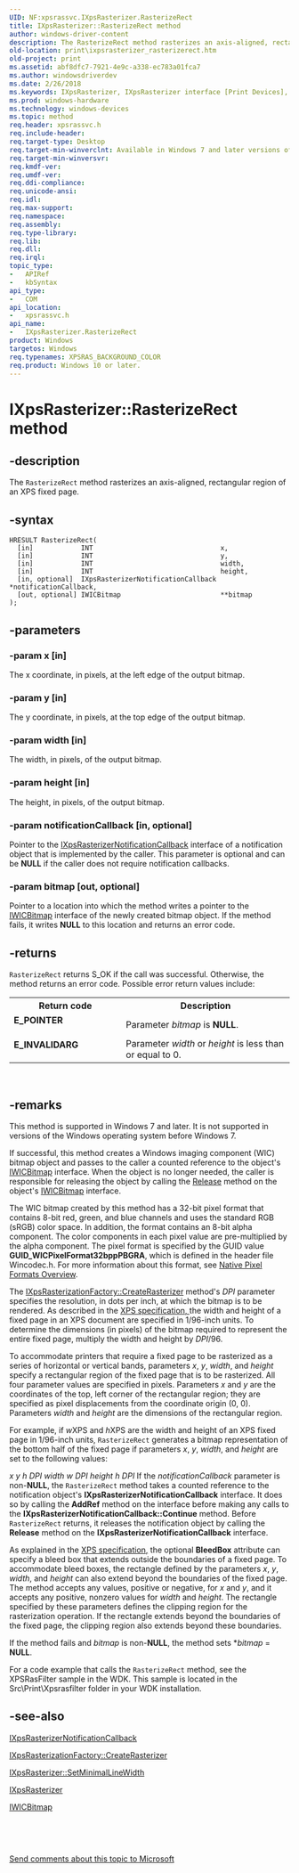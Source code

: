 ```yaml
---
UID: NF:xpsrassvc.IXpsRasterizer.RasterizeRect
title: IXpsRasterizer::RasterizeRect method
author: windows-driver-content
description: The RasterizeRect method rasterizes an axis-aligned, rectangular region of an XPS fixed page.
old-location: print\ixpsrasterizer_rasterizerect.htm
old-project: print
ms.assetid: abf8dfc7-7921-4e9c-a338-ec783a01fca7
ms.author: windowsdriverdev
ms.date: 2/26/2018
ms.keywords: IXpsRasterizer, IXpsRasterizer interface [Print Devices], RasterizeRect method, IXpsRasterizer::RasterizeRect, RasterizeRect method [Print Devices], RasterizeRect method [Print Devices], IXpsRasterizer interface, RasterizeRect,IXpsRasterizer.RasterizeRect, print.ixpsrasterizer_rasterizerect, print_xpsrast_de9e1518-8388-4cc4-9787-8774996221bf.xml, xpsrassvc/IXpsRasterizer::RasterizeRect
ms.prod: windows-hardware
ms.technology: windows-devices
ms.topic: method
req.header: xpsrassvc.h
req.include-header: 
req.target-type: Desktop
req.target-min-winverclnt: Available in Windows 7 and later versions of the Windows operating system.
req.target-min-winversvr: 
req.kmdf-ver: 
req.umdf-ver: 
req.ddi-compliance: 
req.unicode-ansi: 
req.idl: 
req.max-support: 
req.namespace: 
req.assembly: 
req.type-library: 
req.lib: 
req.dll: 
req.irql: 
topic_type:
-	APIRef
-	kbSyntax
api_type:
-	COM
api_location:
-	xpsrassvc.h
api_name:
-	IXpsRasterizer.RasterizeRect
product: Windows
targetos: Windows
req.typenames: XPSRAS_BACKGROUND_COLOR
req.product: Windows 10 or later.
---
```


# IXpsRasterizer::RasterizeRect method


## -description


The <code>RasterizeRect</code> method rasterizes an axis-aligned, rectangular region of an XPS fixed page.


## -syntax


````
HRESULT RasterizeRect(
  [in]            INT                                x,
  [in]            INT                                y,
  [in]            INT                                width,
  [in]            INT                                height,
  [in, optional]  IXpsRasterizerNotificationCallback *notificationCallback,
  [out, optional] IWICBitmap                         **bitmap
);
````


## -parameters




### -param x [in]

The x coordinate, in pixels, at the left edge of the output bitmap.


### -param y [in]

The y coordinate, in pixels, at the top edge of the output bitmap.


### -param width [in]

The width, in pixels, of the output bitmap.


### -param height [in]

The height, in pixels, of the output bitmap.


### -param notificationCallback [in, optional]

Pointer to the <a href="..\xpsrassvc\nn-xpsrassvc-ixpsrasterizernotificationcallback.md">IXpsRasterizerNotificationCallback</a> interface of a notification object that is implemented by the caller. This parameter is optional and can be <b>NULL</b> if the caller does not require notification callbacks.


### -param bitmap [out, optional]

Pointer to a location into which the method writes a pointer to the <a href="http://msdn.microsoft.com/en-us/library/windows/desktop/ee719675.aspx">IWICBitmap</a> interface of the newly created bitmap object. If the method fails, it writes <b>NULL</b> to this location and returns an error code.


## -returns



<code>RasterizeRect</code> returns S_OK if the call was successful. Otherwise, the method returns an error code. Possible error return values include:

<table>
<tr>
<th>Return code</th>
<th>Description</th>
</tr>
<tr>
<td width="40%">
<dl>
<dt><b>E_POINTER</b></dt>
</dl>
</td>
<td width="60%">
Parameter <i>bitmap</i> is <b>NULL</b>.

</td>
</tr>
<tr>
<td width="40%">
<dl>
<dt><b>E_INVALIDARG</b></dt>
</dl>
</td>
<td width="60%">
Parameter <i>width</i> or <i>height</i> is less than or equal to 0.

</td>
</tr>
</table>
 




## -remarks



This method is supported in Windows 7 and later. It is not supported in versions of the Windows operating system before Windows 7.

If successful, this method creates a Windows imaging component (WIC) bitmap object and passes to the caller a counted reference to the object's <a href="http://msdn.microsoft.com/en-us/library/windows/desktop/ee719675.aspx">IWICBitmap</a> interface. When the object is no longer needed, the caller is responsible for releasing the object by calling the <a href="http://go.microsoft.com/fwlink/p/?linkid=98433">Release</a> method on the object's <a href="http://msdn.microsoft.com/en-us/library/windows/desktop/ee719675.aspx">IWICBitmap</a> interface.

The WIC bitmap created by this method has a 32-bit pixel format that contains 8-bit red, green, and blue channels and uses the standard RGB (sRGB) color space. In addition, the format contains an 8-bit alpha component. The color components in each pixel value are pre-multiplied by the alpha component. The pixel format is specified by the GUID value <b>GUID_WICPixelFormat32bppPBGRA</b>, which is defined in the header file Wincodec.h. For more information about this format, see <a href="http://go.microsoft.com/fwlink/p/?linkid=133874">Native Pixel Formats Overview</a>.

The <a href="https://msdn.microsoft.com/library/windows/hardware/ff556350">IXpsRasterizationFactory::CreateRasterizer</a> method's <i>DPI</i> parameter specifies the resolution, in dots per inch, at which the bitmap is to be rendered. As described in the <a href="https://msdn.microsoft.com/library/windows/hardware/gg463431">XPS specification</a><u>, </u>the width and height of a fixed page in an XPS document are specified in 1/96-inch units. To determine the dimensions (in pixels) of the bitmap required to represent the entire fixed page, multiply the width and height by <i>DPI</i>/96.

To accommodate printers that require a fixed page to be rasterized as a series of horizontal or vertical bands, parameters <i>x</i>, <i>y</i>, <i>width</i>, and <i>height</i> specify a rectangular region of the fixed page that is to be rasterized. All four parameter values are specified in pixels. Parameters <i>x</i> and <i>y</i> are the coordinates of the top, left corner of the rectangular region; they are specified as pixel displacements from the coordinate origin (0, 0). Parameters <i>width</i> and <i>height</i> are the dimensions of the rectangular region.

For example, if <i>w</i>XPS and <i>h</i>XPS are the width and height of an XPS fixed page in 1/96-inch units, <code>RasterizeRect</code> generates a bitmap representation of the bottom half of the fixed page if parameters <i>x</i>, <i>y</i>, <i>width</i>, and <i>height</i> are set to the following values:

<i>x</i>
<i>y</i>
<i>h</i>
<i>DPI</i>
<i>width</i>
<i>w</i>
<i>DPI</i>
<i>height</i>
<i>h</i>
<i>DPI</i>
If the <i>notificationCallback</i> parameter is non-<b>NULL</b>, the <code>RasterizeRect</code> method takes a counted reference to the notification object's <b>IXpsRasterizerNotificationCallback</b> interface. It does so by calling the <b>AddRef</b> method on the interface before making any calls to the <b>IXpsRasterizerNotificationCallback::Continue</b> method. Before <code>RasterizeRect</code> returns, it releases the notification object by calling the <b>Release</b> method on the <b>IXpsRasterizerNotificationCallback</b> interface.

As explained in the <a href="https://msdn.microsoft.com/library/windows/hardware/gg463431">XPS specification</a><u>,</u> the optional <b>BleedBox</b> attribute can specify a bleed box that extends outside the boundaries of a fixed page. To accommodate bleed boxes, the rectangle defined by the parameters <i>x</i>, <i>y</i>, <i>width</i>, and <i>height</i> can also extend beyond the boundaries of the fixed page. The method accepts any values, positive or negative, for <i>x</i> and <i>y</i>, and it accepts any positive, nonzero values for <i>width</i> and <i>height</i>. The rectangle specified by these parameters defines the clipping region for the rasterization operation. If the rectangle extends beyond the boundaries of the fixed page, the clipping region also extends beyond these boundaries.

If the method fails and <i>bitmap</i> is non-<b>NULL</b>, the method sets *<i>bitmap</i> = <b>NULL</b>.

For a code example that calls the <code>RasterizeRect</code> method, see the XPSRasFilter sample in the WDK. This sample is located in the Src\Print\Xpsrasfilter folder in your WDK installation.




## -see-also

<a href="..\xpsrassvc\nn-xpsrassvc-ixpsrasterizernotificationcallback.md">IXpsRasterizerNotificationCallback</a>



<a href="https://msdn.microsoft.com/library/windows/hardware/ff556350">IXpsRasterizationFactory::CreateRasterizer</a>



<a href="https://msdn.microsoft.com/library/windows/hardware/ff556366">IXpsRasterizer::SetMinimalLineWidth</a>



<a href="..\xpsrassvc\nn-xpsrassvc-ixpsrasterizer.md">IXpsRasterizer</a>



<a href="http://msdn.microsoft.com/en-us/library/windows/desktop/ee719675.aspx">IWICBitmap</a>



 

 

<a href="mailto:wsddocfb@microsoft.com?subject=Documentation%20feedback [print\print]:%20IXpsRasterizer::RasterizeRect method%20 RELEASE:%20(2/26/2018)&amp;body=%0A%0APRIVACY STATEMENT%0A%0AWe use your feedback to improve the documentation. We don't use your email address for any other purpose, and we'll remove your email address from our system after the issue that you're reporting is fixed. While we're working to fix this issue, we might send you an email message to ask for more info. Later, we might also send you an email message to let you know that we've addressed your feedback.%0A%0AFor more info about Microsoft's privacy policy, see http://privacy.microsoft.com/en-us/default.aspx." title="Send comments about this topic to Microsoft">Send comments about this topic to Microsoft</a>

